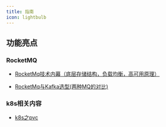 ```yaml
---
title: 指南
icon: lightbulb
---
```


## 功能亮点

### RocketMQ

- [RocketMq技术内幕（底层存储结构，负载均衡，高可用原理）](中间件/rocketmq/README.md)

- [RocketMq与Kafka选型(两种MQ的对比)](中间件/rocketmq/RocketMq与Kafka选型.md)

### k8s相关内容

- [k8s之pvc](运维/k8s/K8s之pvc.md)
